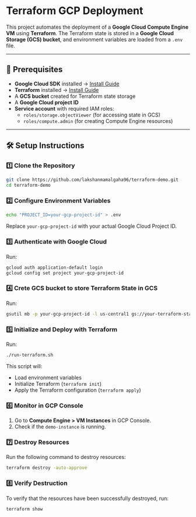 # Terraform GCP Deployment  

This project automates the deployment of a **Google Cloud Compute Engine VM** using **Terraform**. The Terraform state is stored in a **Google Cloud Storage (GCS) bucket**, and environment variables are loaded from a `.env` file.

---

## **📌 Prerequisites**  
- **Google Cloud SDK** installed → [Install Guide](https://cloud.google.com/sdk/docs/install)  
- **Terraform** installed → [Install Guide](https://developer.hashicorp.com/terraform/tutorials/aws-get-started/install-cli)  
- A **GCS bucket** created for Terraform state storage  
- A **Google Cloud project ID**  
- **Service account** with required IAM roles:
  - `roles/storage.objectViewer` (for accessing state in GCS)
  - `roles/compute.admin` (for creating Compute Engine resources)

---

## **🛠️ Setup Instructions**  

### **1️⃣ Clone the Repository**
```sh
git clone https://github.com/lakshanmamalgaha96/terraform-demo.git
cd terraform-demo
```
### **2️⃣ Configure Environment Variables**

```sh
echo "PROJECT_ID=your-gcp-project-id" > .env
```
Replace ```your-gcp-project-id``` with your actual Google Cloud Project ID.

### **3️⃣ Authenticate with Google Cloud**

Run:

```sh
gcloud auth application-default login
gcloud config set project your-gcp-project-id
```
### **4️⃣ Crete GCS bucket to store Terraform State in GCS**

Run:
```sh
gsutil mb -p your-gcp-project-id -l us-central1 gs://your-terraform-state-bucket
```

### **5️⃣ Initialize and Deploy with Terraform**

Run:
```sh
./run-terraform.sh
```

This script will:

- Load environment variables
- Initialize Terraform (`terraform init`)
- Apply the Terraform configuration (`terraform apply`)

### **6️⃣ Monitor in GCP Console**

1. Go to **Compute Engine > VM Instances** in GCP Console.  
2. Check if the `demo-instance` is running.  

### **7️⃣ Destroy Resources**  

Run the following command to destroy resources:  

```sh
terraform destroy -auto-approve
```

### **8️⃣ Verify Destruction**  

To verify that the resources have been successfully destroyed, run:

```sh
terraform show
